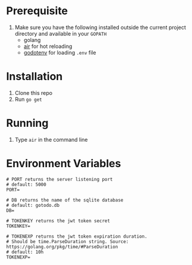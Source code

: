 # Prerequisite

1. Make sure you have the following installed outside the current project directory and available in your `GOPATH`
    - golang
    - [air](https://github.com/air-verse/air) for hot reloading
    - [godotenv](https://github.com/joho/godotenv) for loading `.env` file

# Installation

1. Clone this repo
2. Run `go get`

# Running

1. Type `air` in the command line

# Environment Variables

```shell
# PORT returns the server listening port
# default: 5000
PORT=

# DB returns the name of the sqlite database
# default: gotodo.db
DB=

# TOKENKEY returns the jwt token secret
TOKENKEY=

# TOKENEXP returns the jwt token expiration duration.
# Should be time.ParseDuration string. Source: https://golang.org/pkg/time/#ParseDuration
# default: 10h
TOKENEXP=
```
